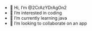 - 👋 Hi, I’m @2CrAzYDrAgOn2
- 👀 I’m interested in coding
- 🌱 I’m currently learning java
- 💞️ I’m looking to collaborate on an app
